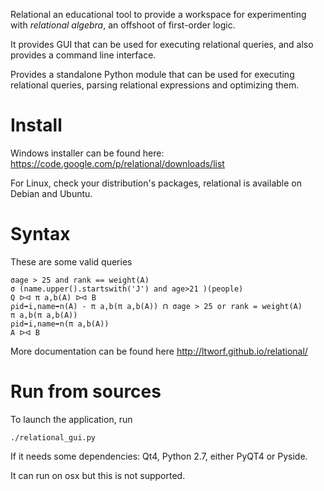 Relational an educational tool to provide a workspace for experimenting with *relational* *algebra*, an offshoot of first-order logic.

It provides GUI that can be used for executing relational queries, and also provides a command line interface.

Provides a standalone Python module that can be used for executing relational queries, parsing relational expressions and optimizing them.

Install
=======

Windows installer can be found here: https://code.google.com/p/relational/downloads/list

For Linux, check your distribution's packages, relational is available on Debian and Ubuntu.


Syntax
======

These are some valid queries

```
σage > 25 and rank == weight(A)
σ (name.upper().startswith('J') and age>21 )(people)
Q ᐅᐊ π a,b(A) ᐅᐊ B
ρid➡i,name➡n(A) - π a,b(π a,b(A)) ᑎ σage > 25 or rank = weight(A)
π a,b(π a,b(A))
ρid➡i,name➡n(π a,b(A))
A ᐅᐊ B
```

More documentation can be found here http://ltworf.github.io/relational/



Run from sources
================


To launch the application, run

```
./relational_gui.py
```

If it needs some dependencies:
Qt4, Python 2.7, either PyQT4 or Pyside.

It can run on osx but this is not supported.


